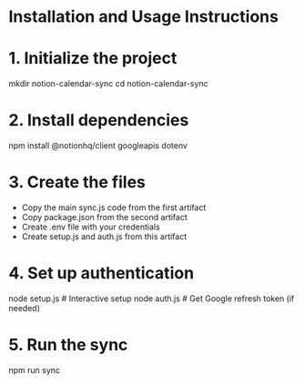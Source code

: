 # Installation and Usage Instructions

# 1. Initialize the project
mkdir notion-calendar-sync
cd notion-calendar-sync

# 2. Install dependencies
npm install @notionhq/client googleapis dotenv

# 3. Create the files
- Copy the main sync.js code from the first artifact
- Copy package.json from the second artifact  
- Create .env file with your credentials
- Create setup.js and auth.js from this artifact

# 4. Set up authentication
node setup.js  # Interactive setup
node auth.js   # Get Google refresh token (if needed)

# 5. Run the sync
npm run sync
